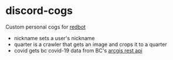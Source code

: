 # discord-cogs
Custom personal cogs for [redbot](https://docs.discord.red/en/stable/)

- nickname sets a user's nickname
- quarter is a crawler that gets an image and crops it to a quarter
- covid gets bc covid-19 data from BC's [arcgis rest api](https://services1.arcgis.com/xeMpV7tU1t4KD3Ei/ArcGIS/rest/services/COVID19_Cases_by_BC_Health_Authority/FeatureServer/0)
